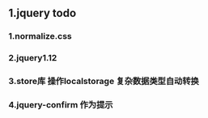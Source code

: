## 1.jquery todo
### 1.normalize.css
### 2.jquery1.12
### 3.store库 操作localstorage 复杂数据类型自动转换
### 4.jquery-confirm 作为提示
